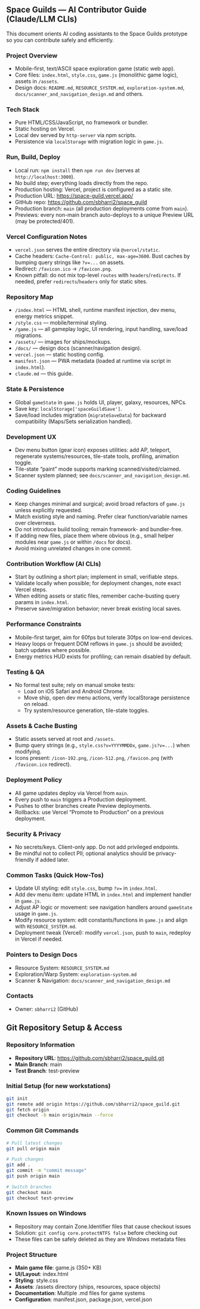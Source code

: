 ## Space Guilds — AI Contributor Guide (Claude/LLM CLIs)

This document orients AI coding assistants to the Space Guilds prototype so you can contribute safely and efficiently.

### Project Overview

- Mobile-first, text/ASCII space exploration game (static web app).
- Core files: `index.html`, `style.css`, `game.js` (monolithic game logic), assets in `/assets`.
- Design docs: `README.md`, `RESOURCE_SYSTEM.md`, `exploration-system.md`, `docs/scanner_and_navigation_design.md` and others.

### Tech Stack

- Pure HTML/CSS/JavaScript, no framework or bundler.
- Static hosting on Vercel.
- Local dev served by `http-server` via npm scripts.
- Persistence via `localStorage` with migration logic in `game.js`.

### Run, Build, Deploy

- Local run: `npm install` then `npm run dev` (serves at `http://localhost:3000`).
- No build step; everything loads directly from the repo.
- Production hosting: Vercel, project is configured as a static site.
- Production URL: https://space-guild.vercel.app/
- GitHub repo: https://github.com/sbharri2/space_guild
- Production branch: `main` (all production deployments come from `main`).
- Previews: every non-main branch auto-deploys to a unique Preview URL (may be protected/401).

### Vercel Configuration Notes

- `vercel.json` serves the entire directory via `@vercel/static`.
- Cache headers: `Cache-Control: public, max-age=3600`. Bust caches by bumping query strings like `?v=...` on assets.
- Redirect: `/favicon.ico` → `/favicon.png`.
- Known pitfall: do not mix top-level `routes` with `headers`/`redirects`. If needed, prefer `redirects`/`headers` only for static sites.

### Repository Map

- `/index.html` — HTML shell, runtime manifest injection, dev menu, energy metrics snippet.
- `/style.css` — mobile/terminal styling.
- `/game.js` — all gameplay logic, UI rendering, input handling, save/load migrations.
- `/assets/` — images for ships/mockups.
- `/docs/` — design docs (scanner/navigation design).
- `vercel.json` — static hosting config.
- `manifest.json` — PWA metadata (loaded at runtime via script in `index.html`).
- `claude.md` — this guide.

### State & Persistence

- Global `gameState` in `game.js` holds UI, player, galaxy, resources, NPCs.
- Save key: `localStorage['spaceGuildSave']`.
- Save/load includes migration (`migrateSaveData`) for backward compatibility (Maps/Sets serialization handled).

### Development UX

- Dev menu button (gear icon) exposes utilities: add AP, teleport, regenerate systems/resources, tile-state tools, profiling, animation toggle.
- Tile-state “paint” mode supports marking scanned/visited/claimed.
- Scanner system planned; see `docs/scanner_and_navigation_design.md`.

### Coding Guidelines

- Keep changes minimal and surgical; avoid broad refactors of `game.js` unless explicitly requested.
- Match existing style and naming. Prefer clear function/variable names over cleverness.
- Do not introduce build tooling; remain framework- and bundler-free.
- If adding new files, place them where obvious (e.g., small helper modules near `game.js` or within `/docs` for docs).
- Avoid mixing unrelated changes in one commit.

### Contribution Workflow (AI CLIs)

- Start by outlining a short plan; implement in small, verifiable steps.
- Validate locally when possible; for deployment changes, note exact Vercel steps.
- When editing assets or static files, remember cache-busting query params in `index.html`.
- Preserve save/migration behavior; never break existing local saves.

### Performance Constraints

- Mobile-first target, aim for 60fps but tolerate 30fps on low-end devices.
- Heavy loops or frequent DOM reflows in `game.js` should be avoided; batch updates where possible.
- Energy metrics HUD exists for profiling; can remain disabled by default.

### Testing & QA

- No formal test suite; rely on manual smoke tests:
  - Load on iOS Safari and Android Chrome.
  - Move ship, open dev menu actions, verify localStorage persistence on reload.
  - Try system/resource generation, tile-state toggles.

### Assets & Cache Busting

- Static assets served at root and `/assets`.
- Bump query strings (e.g., `style.css?v=YYYYMMDDx`, `game.js?v=...`) when modifying.
- Icons present: `/icon-192.png`, `/icon-512.png`, `/favicon.png` (with `/favicon.ico` redirect).

### Deployment Policy

- All game updates deploy via Vercel from `main`.
- Every push to `main` triggers a Production deployment.
- Pushes to other branches create Preview deployments.
- Rollbacks: use Vercel “Promote to Production” on a previous deployment.

### Security & Privacy

- No secrets/keys. Client-only app. Do not add privileged endpoints.
- Be mindful not to collect PII; optional analytics should be privacy-friendly if added later.

### Common Tasks (Quick How-Tos)

- Update UI styling: edit `style.css`, bump `?v=` in `index.html`.
- Add dev menu item: update HTML in `index.html` and implement handler in `game.js`.
- Adjust AP logic or movement: see navigation handlers around `gameState` usage in `game.js`.
- Modify resource system: edit constants/functions in `game.js` and align with `RESOURCE_SYSTEM.md`.
- Deployment tweak (Vercel): modify `vercel.json`, push to `main`, redeploy in Vercel if needed.

### Pointers to Design Docs

- Resource System: `RESOURCE_SYSTEM.md`
- Exploration/Warp System: `exploration-system.md`
- Scanner & Navigation: `docs/scanner_and_navigation_design.md`

### Contacts

- Owner: `sbharri2` (GitHub)

## Git Repository Setup & Access

### Repository Information
- **Repository URL**: https://github.com/sbharri2/space_guild.git
- **Main Branch**: main
- **Test Branch**: test-preview

### Initial Setup (for new workstations)
```bash
git init
git remote add origin https://github.com/sbharri2/space_guild.git
git fetch origin
git checkout -b main origin/main --force
```

### Common Git Commands
```bash
# Pull latest changes
git pull origin main

# Push changes
git add .
git commit -m "commit message"
git push origin main

# Switch branches
git checkout main
git checkout test-preview
```

### Known Issues on Windows
- Repository may contain Zone.Identifier files that cause checkout issues
- Solution: `git config core.protectNTFS false` before checking out
- These files can be safely deleted as they are Windows metadata files

### Project Structure
- **Main game file**: game.js (350+ KB)
- **UI/Layout**: index.html
- **Styling**: style.css
- **Assets**: /assets directory (ships, resources, space objects)
- **Documentation**: Multiple .md files for game systems
- **Configuration**: manifest.json, package.json, vercel.json

